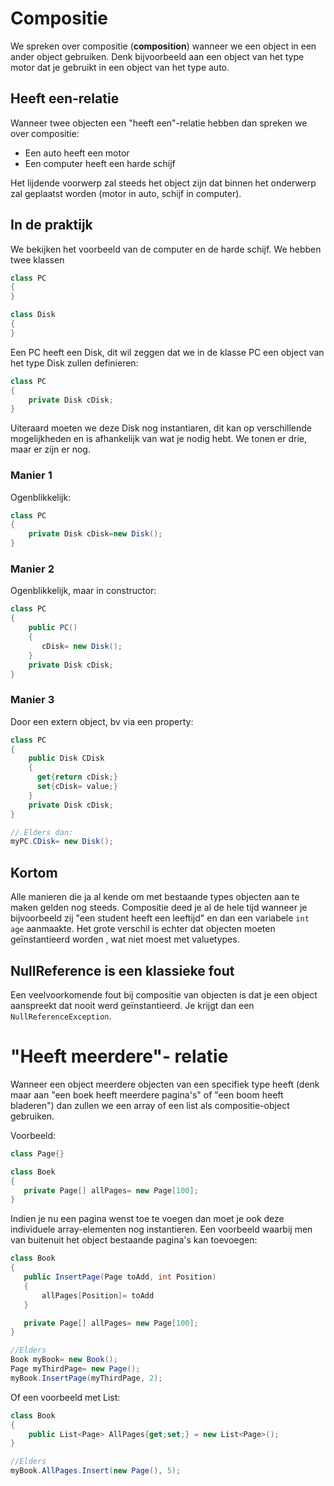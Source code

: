 # Compositie
We spreken over compositie (**composition**) wanneer we een object in een ander object gebruiken. Denk bijvoorbeeld aan een object van het type motor dat je gebruikt in een object van het type auto.

## Heeft een-relatie
Wanneer twee objecten  een "heeft een"-relatie hebben dan spreken we over compositie:
* Een auto heeft een motor 
* Een computer heeft een harde schijf

Het lijdende voorwerp zal steeds het object zijn dat binnen het onderwerp zal geplaatst worden (motor in auto, schijf in computer).

## In de praktijk

We bekijken het voorbeeld van de computer en de harde schijf. We hebben twee klassen
```csharp
class PC
{
}

class Disk
{
}
```

Een PC heeft een Disk, dit wil zeggen dat we in de klasse PC een object van het type Disk zullen definieren:
```csharp
class PC
{
    private Disk cDisk;
}
```

Uiteraard moeten we deze Disk nog instantiaren, dit kan op verschillende mogelijkheden en is afhankelijk van wat je nodig hebt. We tonen er drie, maar er zijn er nog.

### Manier 1
Ogenblikkelijk:
```csharp
class PC
{
    private Disk cDisk=new Disk();
}
```

### Manier 2
Ogenblikkelijk, maar in constructor:
```csharp
class PC
{
    public PC()
    {
       cDisk= new Disk();
    } 
    private Disk cDisk;
}
```

### Manier 3
Door een extern object, bv via een property:
```csharp
class PC
{
    public Disk CDisk
    {
      get{return cDisk;}
      set{cDisk= value;}
    }
    private Disk cDisk;
}

// Elders dan:
myPC.CDisk= new Disk();
```



## Kortom
Alle manieren die ja al kende om met bestaande types objecten aan te maken gelden nog steeds. Compositie deed je al de hele tijd wanneer je bijvoorbeeld zij "een student heeft een leeftijd" en dan een variabele ``int age`` aanmaakte. Het grote verschil is echter dat objecten moeten geïnstantieerd worden , wat niet moest met valuetypes. 
## NullReference is een klassieke fout
Een veelvoorkomende fout bij compositie van objecten is dat je een object aanspreekt dat nooit werd geïnstantieerd. Je krijgt dan een ``NullReferenceException``.

# "Heeft meerdere"- relatie
Wanneer een object meerdere objecten van een specifiek type heeft (denk maar aan "een boek heeft meerdere pagina's" of "een boom heeft bladeren") dan zullen we een array of een list als compositie-object gebruiken. 

Voorbeeld:

```csharp
class Page{}

class Boek
{
   private Page[] allPages= new Page[100];
}
```

Indien je nu een pagina wenst toe te voegen dan moet je ook deze individuele array-elementen nog instantieren. Een voorbeeld waarbij men van buitenuit het object bestaande pagina's kan toevoegen:

```csharp
class Book
{
   public InsertPage(Page toAdd, int Position)
   {
       allPages[Position]= toAdd
   }

   private Page[] allPages= new Page[100];
}

//Elders
Book myBook= new Book();
Page myThirdPage= new Page();
myBook.InsertPage(myThirdPage, 2);
```

Of een voorbeeld met List:

```csharp
class Book
{
    public List<Page> AllPages{get;set;} = new List<Page>();
}

//Elders
myBook.AllPages.Insert(new Page(), 5); 
